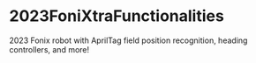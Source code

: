 # 2023FoniXtraFunctionalities
2023 Fonix robot with AprilTag field position recognition, heading controllers, and more!
